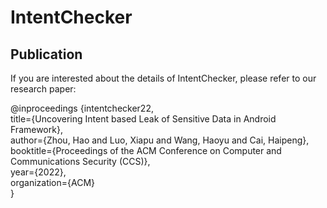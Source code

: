# IntentChecker

## Publication

If you are interested about the details of IntentChecker, please refer to our research paper:  

@inproceedings {intentchecker22,  
title={Uncovering Intent based Leak of Sensitive Data in Android Framework},  
author={Zhou, Hao and Luo, Xiapu and Wang, Haoyu and Cai, Haipeng},  
booktitle={Proceedings of the ACM Conference on Computer and Communications Security (CCS)},  
year={2022},  
organization={ACM}  
}
